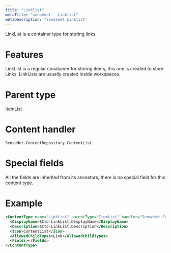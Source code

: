 ```yaml
---
title: "Linklist"
metaTitle: "sensenet - Linklist"
metaDescription: "sensenet Linklist"
---
```


LinkList is a container type for storing links.

# Features

LinkList is a regular conatainer for storing items, this one is created to store Links. LinkLists are usually created inside workspaces.

# Parent type

ItemList

# Content handler

`SenseNet.ContentRepository.ContentList`

# Special fields

All the fields are inherited from its ancestors, there is no special field for this content type.

# Example

```xml
<ContentType name="LinkList" parentType="ItemList" handler="SenseNet.ContentRepository.ContentList" xmlns="http://schemas.sensenet.com/SenseNet/ContentRepository/ContentTypeDefinition">
  <DisplayName>$Ctd-LinkList,DisplayName</DisplayName>
  <Description>$Ctd-LinkList,Description</Description>
  <Icon>ContentList</Icon>
  <AllowedChildTypes>Link</AllowedChildTypes>
  <Fields></Fields>
</ContentType>
```
